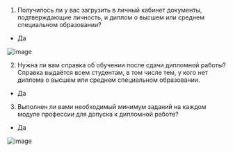 1. Получилось ли у вас загрузить в личный кабинет документы, подтверждающие личность, и диплом о высшем или среднем специальном образовании?

- Да


![image](https://github.com/user-attachments/assets/e457862d-c65d-4feb-b7eb-677a0856ed0e)



2. Нужна ли вам справка об обучении после сдачи дипломной работы? Справка выдаётся всем студентам, в том числе тем, у кого нет диплома о высшем или среднем специальном образовании.

   
- Да



3. Выполнен ли вами необходимый минимум заданий на каждом модуле профессии для допуска к дипломной работе?
   
- Да


![image](https://github.com/user-attachments/assets/3b4570df-58ba-4b65-9e9f-a9caaf8894e1)
